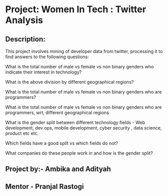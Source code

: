 # Project: Women In Tech : Twitter Analysis
## Description:

This project involves mining of developer data from twitter, processing it to find answers to the following questions:

What is the total number of male vs female vs non binary genders who indicate their interest in technology?

What is the above division by different geographical regions?

What is the total number of male vs female vs non binary genders who are programmers?

What is the total number of male vs female vs non binary genders who are programmers, wrt, different geographical regions

What is the gender split between different technology fields - Web development, dev ops, mobile development, cyber security , data science, product etc etc.

Which fields have a good split vs which fields do not?

What companies do these people work in and how is the gender split?

## Project by:- Ambika and Adityah
## Mentor - Pranjal Rastogi
